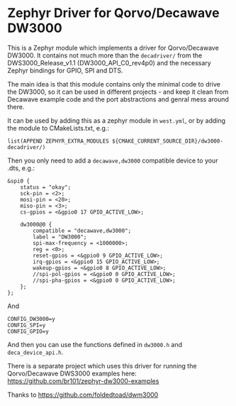 # Zephyr Driver for Qorvo/Decawave DW3000

This is a Zephyr module which implements a driver for Qorvo/Decawave DW3000.
It contains not much more than the `decadriver/` from the DWS3000_Release_v1.1 
(DW3000_API_C0_rev4p0) and the necessary Zephyr bindings for GPIO, SPI and DTS.

The main idea is that this module contains only the minimal code to drive the 
DW3000, so it can be used in different projects - and keep it clean from Decawave
example code and the port abstractions and genral mess around there.

It can be used by adding this as a zephyr module in `west.yml`, or by adding the module
to CMakeLists.txt, e.g.:

```
list(APPEND ZEPHYR_EXTRA_MODULES ${CMAKE_CURRENT_SOURCE_DIR}/dw3000-decadriver/)
```

Then you only need to add a `decawave,dw3000` compatible device to your .dts, e.g.:

```
&spi0 {
	status = "okay";
	sck-pin = <2>;
	mosi-pin = <20>;
	miso-pin = <3>;
	cs-gpios = <&gpio0 17 GPIO_ACTIVE_LOW>;

	dw3000@0 {
		compatible = "decawave,dw3000";
		label = "DW3000";
		spi-max-frequency = <1000000>;
		reg = <0>;
		reset-gpios = <&gpio0 9 GPIO_ACTIVE_LOW>;
		irq-gpios = <&gpio0 15 GPIO_ACTIVE_LOW>;
		wakeup-gpios = <&gpio0 8 GPIO_ACTIVE_LOW>;
		//spi-pol-gpios = <&gpio0 0 GPIO_ACTIVE_LOW>;
		//spi-pha-gpios = <&gpio0 0 GPIO_ACTIVE_LOW>;
	};
};
```

And 

```
CONFIG_DW3000=y
CONFIG_SPI=y
CONFIG_GPIO=y
```

And then you can use the functions defined in `dw3000.h` and `deca_device_api.h`.

There is a separate project which uses this driver for running the
Qorvo/Decawave DWS3000 examples here:
https://github.com/br101/zephyr-dw3000-examples

Thanks to https://github.com/foldedtoad/dwm3000
